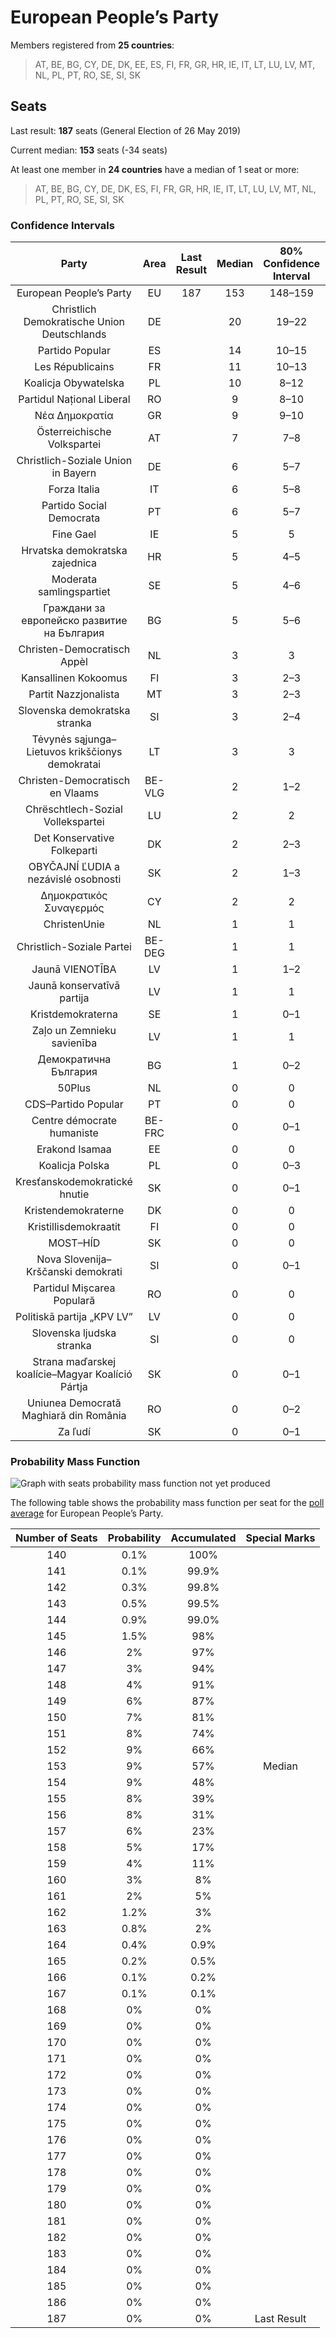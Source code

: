 # European People’s Party

Members registered from **25 countries**:

> AT, BE, BG, CY, DE, DK, EE, ES, FI, FR, GR, HR, IE, IT, LT, LU, LV, MT, NL, PL, PT, RO, SE, SI, SK

## Seats

Last result: **187** seats (General Election of 26 May 2019)

Current median: **153** seats (-34 seats)

At least one member in **24 countries** have a median of 1 seat or more:

> AT, BE, BG, CY, DE, DK, ES, FI, FR, GR, HR, IE, IT, LT, LU, LV, MT, NL, PL, PT, RO, SE, SI, SK

### Confidence Intervals

| Party | Area | Last Result | Median | 80% Confidence Interval | 90% Confidence Interval | 95% Confidence Interval | 99% Confidence Interval |
|:-----:|:----:|:-----------:|:------:|:-----------------------:|:-----------------------:|:-----------------------:|:-----------------------:|
| European People’s Party | EU | 187 | 153 | 148–159 | 146–160 | 145–162 | 143–164 |
| Christlich Demokratische Union Deutschlands | DE | | 20 | 19–22 | 18–22 | 18–23 | 17–24 |
| Partido Popular | ES | | 14 | 10–15 | 10–16 | 9–16 | 9–17 |
| Les Républicains | FR | | 11 | 10–13 | 10–13 | 10–13 | 9–14 |
| Koalicja Obywatelska | PL | | 10 | 8–12 | 8–12 | 8–12 | 7–13 |
| Partidul Național Liberal | RO | | 9 | 8–10 | 8–10 | 8–10 | 7–11 |
| Νέα Δημοκρατία | GR | | 9 | 9–10 | 8–10 | 8–10 | 8–10 |
| Österreichische Volkspartei | AT | | 7 | 7–8 | 7–8 | 6–8 | 6–8 |
| Christlich-Soziale Union in Bayern | DE | | 6 | 5–7 | 5–7 | 5–7 | 4–8 |
| Forza Italia | IT | | 6 | 5–8 | 5–8 | 5–9 | 4–10 |
| Partido Social Democrata | PT | | 6 | 5–7 | 5–7 | 5–7 | 5–8 |
| Fine Gael | IE | | 5 | 5 | 5 | 4–5 | 4–6 |
| Hrvatska demokratska zajednica | HR | | 5 | 4–5 | 4–6 | 4–6 | 4–6 |
| Moderata samlingspartiet | SE | | 5 | 4–6 | 4–6 | 4–6 | 4–6 |
| Граждани за европейско развитие на България | BG | | 5 | 5–6 | 4–6 | 4–7 | 4–7 |
| Christen-Democratisch Appèl | NL | | 3 | 3 | 3 | 3 | 3 |
| Kansallinen Kokoomus | FI | | 3 | 2–3 | 2–3 | 2–3 | 2–3 |
| Partit Nazzjonalista | MT | | 3 | 2–3 | 2–3 | 2–3 | 2–3 |
| Slovenska demokratska stranka | SI | | 3 | 2–4 | 2–4 | 2–4 | 2–4 |
| Tėvynės sąjunga–Lietuvos krikščionys demokratai | LT | | 3 | 3 | 3 | 2–3 | 2–4 |
| Christen-Democratisch en Vlaams | BE-VLG | | 2 | 1–2 | 1–2 | 1–2 | 1–2 |
| Chrëschtlech-Sozial Vollekspartei | LU | | 2 | 2 | 2 | 2 | 2–3 |
| Det Konservative Folkeparti | DK | | 2 | 2–3 | 2–3 | 2–3 | 2–3 |
| OBYČAJNÍ ĽUDIA a nezávislé osobnosti | SK | | 2 | 1–3 | 1–3 | 1–3 | 1–3 |
| Δημοκρατικός Συναγερμός | CY | | 2 | 2 | 2 | 2 | 1–2 |
| ChristenUnie | NL | | 1 | 1 | 1 | 1 | 1 |
| Christlich-Soziale Partei | BE-DEG | | 1 | 1 | 1 | 1 | 1 |
| Jaunā VIENOTĪBA | LV | | 1 | 1–2 | 1–2 | 1–2 | 0–2 |
| Jaunā konservatīvā partija | LV | | 1 | 1 | 1 | 1 | 1 |
| Kristdemokraterna | SE | | 1 | 0–1 | 0–1 | 0–2 | 0–2 |
| Zaļo un Zemnieku savienība | LV | | 1 | 1 | 1 | 1 | 1 |
| Демократична България | BG | | 1 | 0–2 | 0–2 | 0–2 | 0–2 |
| 50Plus | NL | | 0 | 0 | 0 | 0 | 0 |
| CDS–Partido Popular | PT | | 0 | 0 | 0 | 0 | 0 |
| Centre démocrate humaniste | BE-FRC | | 0 | 0–1 | 0–1 | 0–1 | 0–1 |
| Erakond Isamaa | EE | | 0 | 0 | 0 | 0 | 0 |
| Koalicja Polska | PL | | 0 | 0–3 | 0–4 | 0–4 | 0–4 |
| Kresťanskodemokratické hnutie | SK | | 0 | 0–1 | 0–1 | 0–1 | 0–1 |
| Kristendemokraterne | DK | | 0 | 0 | 0 | 0 | 0 |
| Kristillisdemokraatit | FI | | 0 | 0 | 0 | 0 | 0 |
| MOST–HÍD | SK | | 0 | 0 | 0 | 0 | 0 |
| Nova Slovenija–Krščanski demokrati | SI | | 0 | 0–1 | 0–1 | 0–1 | 0–1 |
| Partidul Mișcarea Populară | RO | | 0 | 0 | 0 | 0 | 0 |
| Politiskā partija „KPV LV” | LV | | 0 | 0 | 0 | 0 | 0 |
| Slovenska ljudska stranka | SI | | 0 | 0 | 0 | 0 | 0 |
| Strana maďarskej koalície–Magyar Koalíció Pártja | SK | | 0 | 0–1 | 0–1 | 0–1 | 0–1 |
| Uniunea Democrată Maghiară din România | RO | | 0 | 0–2 | 0–2 | 0–2 | 0–2 |
| Za ľudí | SK | | 0 | 0–1 | 0–1 | 0–1 | 0–1 |

### Probability Mass Function

![Graph with seats probability mass function not yet produced](average-2021-04-30-seats-pmf-europeanpeople’sparty.png "Seats Probability Mass Function")

The following table shows the probability mass function per seat for the [poll average](average-2021-04-30.html) for European People’s Party.

| Number of Seats | Probability | Accumulated | Special Marks |
|:---------------:|:-----------:|:-----------:|:-------------:|
| 140 | 0.1% | 100% |  |
| 141 | 0.1% | 99.9% |  |
| 142 | 0.3% | 99.8% |  |
| 143 | 0.5% | 99.5% |  |
| 144 | 0.9% | 99.0% |  |
| 145 | 1.5% | 98% |  |
| 146 | 2% | 97% |  |
| 147 | 3% | 94% |  |
| 148 | 4% | 91% |  |
| 149 | 6% | 87% |  |
| 150 | 7% | 81% |  |
| 151 | 8% | 74% |  |
| 152 | 9% | 66% |  |
| 153 | 9% | 57% | Median |
| 154 | 9% | 48% |  |
| 155 | 8% | 39% |  |
| 156 | 8% | 31% |  |
| 157 | 6% | 23% |  |
| 158 | 5% | 17% |  |
| 159 | 4% | 11% |  |
| 160 | 3% | 8% |  |
| 161 | 2% | 5% |  |
| 162 | 1.2% | 3% |  |
| 163 | 0.8% | 2% |  |
| 164 | 0.4% | 0.9% |  |
| 165 | 0.2% | 0.5% |  |
| 166 | 0.1% | 0.2% |  |
| 167 | 0.1% | 0.1% |  |
| 168 | 0% | 0% |  |
| 169 | 0% | 0% |  |
| 170 | 0% | 0% |  |
| 171 | 0% | 0% |  |
| 172 | 0% | 0% |  |
| 173 | 0% | 0% |  |
| 174 | 0% | 0% |  |
| 175 | 0% | 0% |  |
| 176 | 0% | 0% |  |
| 177 | 0% | 0% |  |
| 178 | 0% | 0% |  |
| 179 | 0% | 0% |  |
| 180 | 0% | 0% |  |
| 181 | 0% | 0% |  |
| 182 | 0% | 0% |  |
| 183 | 0% | 0% |  |
| 184 | 0% | 0% |  |
| 185 | 0% | 0% |  |
| 186 | 0% | 0% |  |
| 187 | 0% | 0% | Last Result |


